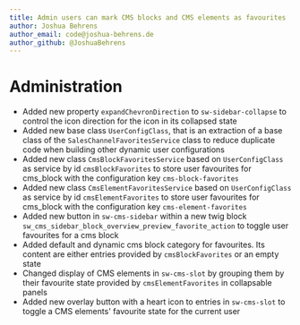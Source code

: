 ```yaml
---
title: Admin users can mark CMS blocks and CMS elements as favourites
author: Joshua Behrens
author_email: code@joshua-behrens.de
author_github: @JoshuaBehrens
---
```

# Administration
* Added new property `expandChevronDirection` to `sw-sidebar-collapse` to control the icon direction for the icon in its collapsed state
* Added new base class `UserConfigClass`, that is an extraction of a base class of the `SalesChannelFavoritesService` class to reduce duplicate code when building other dynamic user configurations
* Added new class `CmsBlockFavoritesService` based on `UserConfigClass` as service by id `cmsBlockFavorites` to store user favourites for cms_block with the configuration key `cms-block-favorites`
* Added new class `CmsElementFavoritesService` based on `UserConfigClass` as service by id `cmsElementFavorites` to store user favourites for cms_block with the configuration key `cms-element-favorites`
* Added new button in `sw-cms-sidebar` within a new twig block `sw_cms_sidebar_block_overview_preview_favorite_action` to toggle user favourites for a cms block
* Added default and dynamic cms block category for favourites. Its content are either entries provided by `cmsBlockFavorites` or an empty state
* Changed display of CMS elements in `sw-cms-slot` by grouping them by their favourite state provided by `cmsElementFavorites` in collapsable panels
* Added new overlay button with a heart icon to entries in `sw-cms-slot` to toggle a CMS elements' favourite state for the current user
